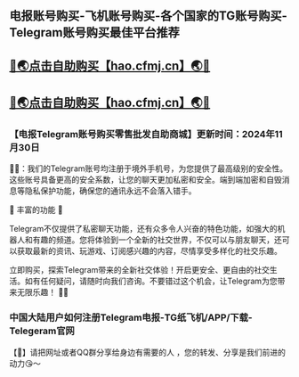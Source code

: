 电报账号购买-飞机账号购买-各个国家的TG账号购买-Telegram账号购买最佳平台推荐
----
[🔞🌏点击自助购买【hao.cfmj.cn】🌏🔞](https://telegramtv.github.io/)
----
[🔞🌏点击自助购买【hao.cfmj.cn】🌏🔞](https://telegramtv.github.io/)
----
<h3>【电报Telegram账号购买零售批发自助商城】更新时间：2024年11月30日</h3>

🔞📢：我们的Telegram账号均注册于境外手机号，为您提供了最高级别的安全性。这些账号具备更高的安全系数，让您的聊天更加私密和安全。端到端加密和自毁消息等隐私保护功能，确保您的通讯永远不会落入错手。

🚀 丰富的功能 🚀

Telegram不仅提供了私密聊天功能，还有众多令人兴奋的特色功能，如强大的机器人和有趣的频道。您将体验到一个全新的社交世界，不仅可以与朋友聊天，还可以获取最新的资讯、玩游戏、订阅感兴趣的内容，尽情享受多样化的社交乐趣。

立即购买，探索Telegram带来的全新社交体验！开启更安全、更自由的社交生活。如有任何疑问，请随时向我们咨询。不要错过这个机会，让Telegram为您带来无限乐趣！ 🚀📱

<h3>中国大陆用户如何注册Telegram电报-TG纸飞机/APP/下载-Telegeram官网</h3>
【🔞】请把网址或者QQ群分享给身边有需要的人 ，您的转发、分享是我们前进的动力😘～

